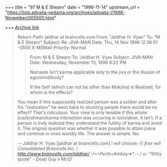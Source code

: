 +++
title = "97 M & E Shearn"
date = "1996-11-14"
upstream_url = "https://lists.advaita-vedanta.org/archives/advaita-l/1996-November/005500.html"

+++
[Archive link](https://lists.advaita-vedanta.org/archives/advaita-l/1996-November/005500.html)

>Return-Path: jaldhar at braincells.com
>From: "Jaldhar H. Vyas" <jaldhar at braincells.com>
>To: "M & E Shearn" <peacewrk at snet.net>
>Subject: Re: JIVA-MAN
>Date: Thu, 14 Nov 1996 12:38:51 -0500
>X-MSMail-Priority: Normal
>
>> From: M & E Shearn <peacewrk at snet.net>
>> To: Jaldhar H. Vyas <jaldhar at braincells.com>
>> Subject: JIVA-MAN
>> Date: Wednesday, November 13, 1996 8:22 PM
>>
>> Namaste
>> Isn't karma applicable only to the jiva or the illusion of ego/mind/body?
>>
>> If the Self (which can not be other than Moksha) is Realized, for whom is
>> the effects?
>>
>
>You mean if this supposedly realized person was a soldier and after his
>"realization" he went back to shooting people there would be no effect?
>That's ridiculous.  Your view is only tenable if this whole
>jiva/brahman/karma interaction was occuring in isololation.  It isn't.  If
>a person is truly realized they understand the futility of karma and avoid
>it.  The original question was whether it was possible to attain jnana and
>continue in ones worldly life.  The answer is simple.  No.
>
>--
>Jaldhar H. Vyas [jaldhar at braincells.com]  I will choose.-_|\ free will
>Consolidated Braincells Inc.                          /     \
>http://www.braincells.com/jaldhar/   -)==Perth=Amboy=>*.--._/  o-
>"Witty quote" - Dead Guy                                   v      McQ!
>
>

